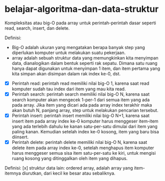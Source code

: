 # belajar-algoritma-dan-data-struktur

Kompleksitas atau big-O pada array untuk perintah-perintah dasar seperti read, search, insert, dan delete.

Definisi:
- Big-O adalah ukuran yang mengatakan berapa banyak step yang diperlukan komputer untuk melakukan suatu pekerjaan.
- array adalah sebuah struktur data yang memungkinkan kita menyimpan data, dianalogikan dalam bentuk seperti rak sepatu.
Dimana satu ruang hanya dapat digunakan untuk menyimpan 1 item, dan item pertama yang kita simpan akan disimpan dalam rak index ke-0, dst.

- [x] Perintah read: perintah read memiliki nilai big-O 1, karena saat read komputer sudah tau index dari item yang mau kita read.
- [x] Perintah search: perintah search memiliki nilai big-O N, karena saat search komputer akan mengecek 1-per-1 dari semua item yang ada pada array.
Jika item yang dicari ada pada array index terakhir maka akan butuh N, panjang array, step untuk melakukan pencarian tersebut.
- [x] Perintah insert: perintah insert memiliki nilai big-O N+1, karena saat insert item pada array index ke-0 komputer harus menggeser item-item yang ada terlebih dahulu ke kanan satu-per-satu dimulai dari item yang paling kanan. Kemudian setelah index ke-0 kosong, item yang baru bisa diinsert.
- [x] Perintah delete: perintah delete memiliki nilai big-O N, karena saat delete item pada array index ke-0, setelah menghapus item komputer harus menggeser semua sisa item satu-per-satu ke kiri, untuk mengisi ruang kosong yang ditinggalkan oleh item yang dihapus.

Definisi:
[x] struktur data lain: ordered array, adalah array yang item-itemnya diurutkan, dari kecil ke besar atau sebaliknya.

